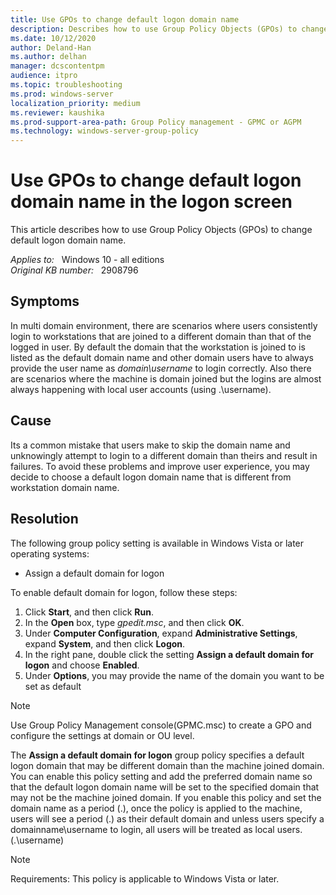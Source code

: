 ```yaml
---
title: Use GPOs to change default logon domain name
description: Describes how to use Group Policy Objects (GPOs) to change default logon domain name.
ms.date: 10/12/2020
author: Deland-Han
ms.author: delhan
manager: dcscontentpm
audience: itpro
ms.topic: troubleshooting
ms.prod: windows-server
localization_priority: medium
ms.reviewer: kaushika
ms.prod-support-area-path: Group Policy management - GPMC or AGPM
ms.technology: windows-server-group-policy
---
```

# Use GPOs to change default logon domain name in the logon screen

This article describes how to use Group Policy Objects (GPOs) to change default logon domain name.

_Applies to:_ &nbsp; Windows 10 - all editions  
_Original KB number:_ &nbsp; 2908796

## Symptoms

In multi domain environment, there are scenarios where users consistently login to workstations that are joined to a different domain than that of the logged in user. By default the domain that the workstation is joined to is listed as the default domain name and other domain users have to always provide the user name as *domain\username* to login correctly. Also there are scenarios where the machine is domain joined but the logins are almost always happening with local user accounts (using .\username).

## Cause

Its a common mistake that users make to skip the domain name and unknowingly attempt to login to a different domain than theirs and result in failures. To avoid these problems and improve user experience, you may decide to choose a default logon domain name that is different from workstation domain name.

## Resolution

The following group policy setting is available in Windows Vista or later operating systems:

- Assign a default domain for logon

To enable default domain for logon, follow these steps:

1. Click **Start**, and then click **Run**.
2. In the **Open** box, type *gpedit.msc*, and then click **OK**.
3. Under **Computer Configuration**, expand **Administrative Settings**, expand **System**, and then click **Logon**.
4. In the right pane, double click the setting **Assign a default domain for logon** and choose **Enabled**.
5. Under **Options**, you may provide the name of the domain you want to be set as default

  > [!NOTE]
  > Use Group Policy Management console(GPMC.msc) to create a GPO and configure the settings at domain or OU level.

The **Assign a default domain for logon** group policy specifies a default logon domain that may be different domain than the machine joined domain. You can enable this policy setting and add the preferred domain name so that the default logon domain name will be set to the specified domain that may not be the machine joined domain. If you enable this policy and set the domain name as a period (.), once the policy is applied to the machine, users will see a period (.) as their default domain and unless users specify a domainname\username to login, all users will be treated as local users. (.\username)

> [!NOTE]
> Requirements: This policy is applicable to Windows Vista or later.
